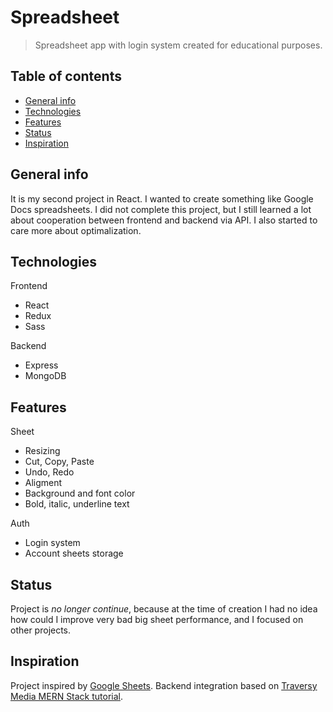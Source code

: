 # Spreadsheet
> Spreadsheet app with login system created for educational purposes.

## Table of contents
* [General info](#general-info)
* [Technologies](#technologies)
* [Features](#features)
* [Status](#status)
* [Inspiration](#inspiration)

## General info

It is my second project in React. I wanted to create something like Google Docs spreadsheets. I did not complete this project, but I still learned a lot about cooperation between frontend and backend via API. I also started to care more about optimalization.

## Technologies
Frontend

* React
* Redux
* Sass

Backend

* Express
* MongoDB

## Features
Sheet

* Resizing
* Cut, Copy, Paste
* Undo, Redo
* Aligment 
* Background and font color
* Bold, italic, underline text

Auth
* Login system
* Account sheets storage

## Status
Project is  _no longer continue_, because at the time of creation I had no idea how could I improve very bad big sheet performance, and I focused on other projects.

## Inspiration
Project inspired by [Google Sheets](https://www.google.pl/intl/pl/sheets/about/).
Backend integration based on [Traversy Media MERN Stack tutorial](https://www.youtube.com/watch?v=PBTYxXADG_k&list=PLillGF-RfqbbiTGgA77tGO426V3hRF9iE).
